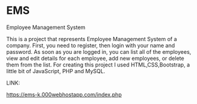 # EMS
Employee Management System

This is a project that represents Employee Management System of a company.
First, you need to register, then login with your name and password.
As soon as you are logged in, you can list all of the employees, view and edit details for each employee, add new employees, or delete them from the list.
For creating this project I used HTML,CSS,Bootstrap, a little bit of JavaScript, PHP and MySQL.


LINK:

https://ems-k.000webhostapp.com/index.php
